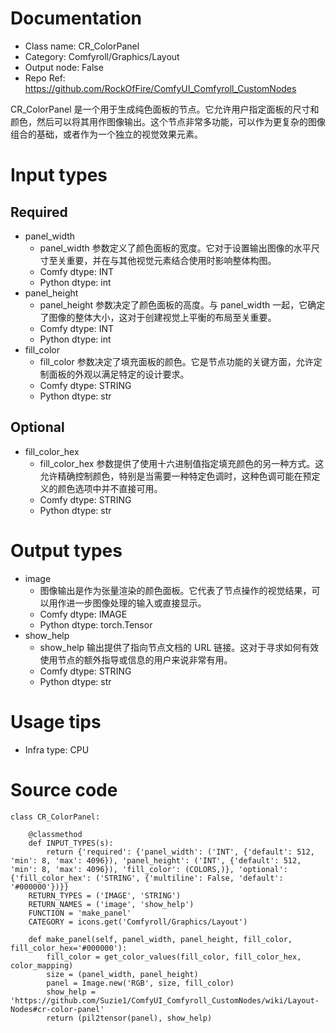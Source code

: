 # Documentation
- Class name: CR_ColorPanel
- Category: Comfyroll/Graphics/Layout
- Output node: False
- Repo Ref: https://github.com/RockOfFire/ComfyUI_Comfyroll_CustomNodes

CR_ColorPanel 是一个用于生成纯色面板的节点。它允许用户指定面板的尺寸和颜色，然后可以将其用作图像输出。这个节点非常多功能，可以作为更复杂的图像组合的基础，或者作为一个独立的视觉效果元素。

# Input types
## Required
- panel_width
    - panel_width 参数定义了颜色面板的宽度。它对于设置输出图像的水平尺寸至关重要，并在与其他视觉元素结合使用时影响整体构图。
    - Comfy dtype: INT
    - Python dtype: int
- panel_height
    - panel_height 参数决定了颜色面板的高度。与 panel_width 一起，它确定了图像的整体大小，这对于创建视觉上平衡的布局至关重要。
    - Comfy dtype: INT
    - Python dtype: int
- fill_color
    - fill_color 参数决定了填充面板的颜色。它是节点功能的关键方面，允许定制面板的外观以满足特定的设计要求。
    - Comfy dtype: STRING
    - Python dtype: str
## Optional
- fill_color_hex
    - fill_color_hex 参数提供了使用十六进制值指定填充颜色的另一种方式。这允许精确控制颜色，特别是当需要一种特定色调时，这种色调可能在预定义的颜色选项中并不直接可用。
    - Comfy dtype: STRING
    - Python dtype: str

# Output types
- image
    - 图像输出是作为张量渲染的颜色面板。它代表了节点操作的视觉结果，可以用作进一步图像处理的输入或直接显示。
    - Comfy dtype: IMAGE
    - Python dtype: torch.Tensor
- show_help
    - show_help 输出提供了指向节点文档的 URL 链接。这对于寻求如何有效使用节点的额外指导或信息的用户来说非常有用。
    - Comfy dtype: STRING
    - Python dtype: str

# Usage tips
- Infra type: CPU

# Source code
```
class CR_ColorPanel:

    @classmethod
    def INPUT_TYPES(s):
        return {'required': {'panel_width': ('INT', {'default': 512, 'min': 8, 'max': 4096}), 'panel_height': ('INT', {'default': 512, 'min': 8, 'max': 4096}), 'fill_color': (COLORS,)}, 'optional': {'fill_color_hex': ('STRING', {'multiline': False, 'default': '#000000'})}}
    RETURN_TYPES = ('IMAGE', 'STRING')
    RETURN_NAMES = ('image', 'show_help')
    FUNCTION = 'make_panel'
    CATEGORY = icons.get('Comfyroll/Graphics/Layout')

    def make_panel(self, panel_width, panel_height, fill_color, fill_color_hex='#000000'):
        fill_color = get_color_values(fill_color, fill_color_hex, color_mapping)
        size = (panel_width, panel_height)
        panel = Image.new('RGB', size, fill_color)
        show_help = 'https://github.com/Suzie1/ComfyUI_Comfyroll_CustomNodes/wiki/Layout-Nodes#cr-color-panel'
        return (pil2tensor(panel), show_help)
```